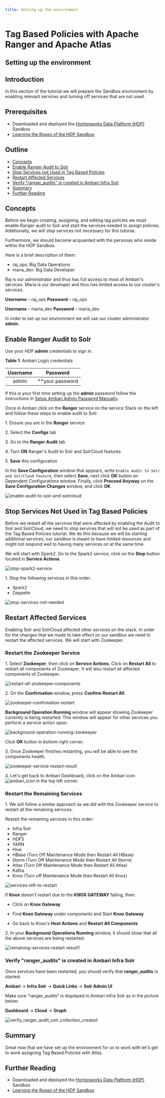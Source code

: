 ```yaml
---
title: Setting up the environment
---
```


# Tag Based Policies with Apache Ranger and Apache Atlas

## Setting up the environment

## Introduction

In this section of the tutorial we will prepare the Sandbox environment by enabling relevant services and turning off services that are not used.

## Prerequisites

- Downloaded and deployed the [Hortonworks Data Platform (HDP)](https://www.cloudera.com/downloads/hortonworks-sandbox/hdp.html) Sandbox
- [Learning the Ropes of the HDP Sandbox](https://hortonworks.com/tutorial/learning-the-ropes-of-the-hortonworks-sandbox/)

## Outline

- [Concepts](#concepts)
- [Enable Ranger Audit to Solr](#enable-Ranger-Audit-to-Solr)
- [Stop Services not Used in Tag Based Policies](#stop-services-not-used-in-tag-based-policies)
- [Restart Affected Services](#restart-affected-services)
- [Verify "ranger_audits" is created in Ambari Infra Solr](#verify-"ranger_audits"-is-created-in-ambari-infra-solr)
- [Summary](#summary)
- [Further Reading](#further-reading)

## Concepts

Before we begin creating, assigning, and editing tag policies we must enable Ranger audit to Solr and start the services needed to assign policies. Additionally, we will stop services not necessary for this tutorial.

Furthermore, we should become acquainted with the personas who reside within the HDP Sandbox.

Here is a brief description of them:

- raj_ops: Big Data Operations
- maria_dev: Big Data Developer

Raj is our administrator and thus has full access to most of Ambari's services.
Maria is our developer and thus has limited access to our cluster's services.

**Username** – raj_ops
**Password** – raj_ops

**Username** – maria_dev
**Password** – maria_dev

In order to set up our environment we will use our cluster administrator **admin**.

## Enable Ranger Audit to Solr

Use your HDP **admin** credentials to sign in.

**Table 1**: Ambari Login credentials

| Username | Password |
|:---:|:---:|
| admin | **your password |

If this is your first time setting up the **admin** password follow the instructions in [Setup Ambari Admin Password Manually](https://hortonworks.com/tutorial/learning-the-ropes-of-the-hortonworks-sandbox/#admin-password-reset).

Once in Ambari click on the **Ranger** service on the service Stack on the left and follow these steps to enable audit to Solr:

1\. Ensure you are in the **Ranger** service

2\. Select the **Configs** tab

3\. Go to the **Ranger Audit** tab

4\. Turn **ON** Ranger's Audit to Solr and SolrCloud features

5\. **Save** this configuration

In the **Save Configuration** window that appears, write `Enable Audit to Solr and SolrCloud Feature`, then select **Save**, next click **OK** button on Dependent Configurations window.
Finally, click **Proceed Anyway** on the **Save Configuration Changes** window, and click **OK**.

![enable-audit-to-solr-and-solrcloud](assets/images/enable-ranger-audit-to-solr-and-solrcloud.jpg)

## Stop Services Not Used in Tag Based Policies

Before we restart all the services that were affected by enabling the Audit to Solr and SolrCloud, we need to stop services that will not be used as part of the Tag Based Policies tutorial. We do this because we will be starting additional services, our sandbox is meant to have limited resources and might not respond well to having many services on at the same time.

We will start with Spark2. Go to the Spark2 service, click on the **Stop** button located in **Service Actions**.

![stop-spark2-service](assets/images/stop-spark2-service.jpg)

1\. Stop the following services in this order:

- Spark2
- Zeppelin

![stop-services-not-needed](assets/images/stop-services-not-needed.jpg)

## Restart Affected Services

 Enabling Solr and SolrCloud affected other services on the stack. In order for the changes that we made to take effect on our sandbox we need to restart the affected services. We will start with Zookeeper.

### Restart the Zookeeper Service

1\. Select **Zookeeper**, then click on **Service Actions**. Click on **Restart All** to restart all components of Zookeeper. It will also restart all affected components of Zookeeper.

![restart-all-zookeeper-components](assets/images/restart-all-zookeeper-components.jpg)

2\. On the **Confirmation** window, press **Confirm Restart All**.

![zookeeper-confirmation-restart](assets/images/zookeeper-confirmation-restart.jpg)

**Background Operation Running** window will appear showing Zookeeper currently is being restarted. This window will appear for other services you perform a service action upon.

![background-operation-running-zookeeper](assets/images/background-operation-running-zookeeper.jpg)

Click **OK** button in bottom right corner.

3\. Once Zookeeper finishes restarting, you will be able to see the components health.

![zookeeper-service-restart-result](assets/images/zookeeper-service-restart-result.jpg)

4\. Let's get back to Ambari Dashboard, click on the Ambari icon ![ambari_icon](assets/images/ambari_icon.jpg) in the top left corner.

### Restart the Remaining Services

1\. We will follow a similar approach as we did with the Zookeeper service to restart all the remaining services.

Restart the remaining services in this order:

- Infra Solr
- Ranger
- HDFS
- YARN
- Hive
- HBase (Turn Off Maintenance Mode then Restart All HBase)
- Storm (Turn Off Maintenance Mode then Restart All Storm)
- Atlas (Turn Off Maintenance Mode then Restart All Atlas)
- Kafka
- Knox  (Turn off Maintenance Mode then Restart All Knox)

![services-left-to-restart](assets/images/services-left-to-restart.jpg)

If **Knox** doesn't restart due to the **KNOX GATEWAY** failing, then:

- Click on **Knox Gateway**

- Find **Knox Gateway** under components and Start **Knox Gateway**

- Go back to Knox's **Host Actions** and **Restart All Components**

2\. In your **Background Operations Running** window, it should show that all the above services are being restarted.

![remaining-services-restart-result1](assets/images/remaining-services-restart-result.jpg)

### Verify "ranger_audits" is created in Ambari Infra Solr

Once services have been restarted, you should verify that **ranger_audits** is started:

**Ambari** -> **Infra Solr** -> **Quick Links** -> **Solr Admin UI**

Make sure "ranger_audits" is displayed in Ambari Infra Solr as in the picture below:

**Dashboard** -> **Cloud** -> **Graph**

![verify_ranger_audit_solr_collection_created](assets/images/verify-ranger-audit-solr-collection-created.jpg)

## Summary

Great now that we have set up the environment for us to work with let's get to work assigning Tag Based Policies with Atlas.

## Further Reading

- Downloaded and deployed the [Hortonworks Data Platform (HDP)](https://www.cloudera.com/downloads/hortonworks-sandbox/hdp.html) Sandbox
- [Learning the Ropes of the HDP Sandbox](https://hortonworks.com/tutorial/learning-the-ropes-of-the-hortonworks-sandbox/)
